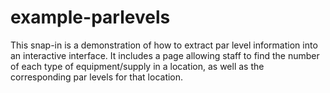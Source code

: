 example-parlevels
================

This snap-in is a demonstration of how to extract par level information into an interactive interface. It includes a page allowing staff to find the number of each type of equipment/supply in a location, as well as the corresponding par levels for that location.